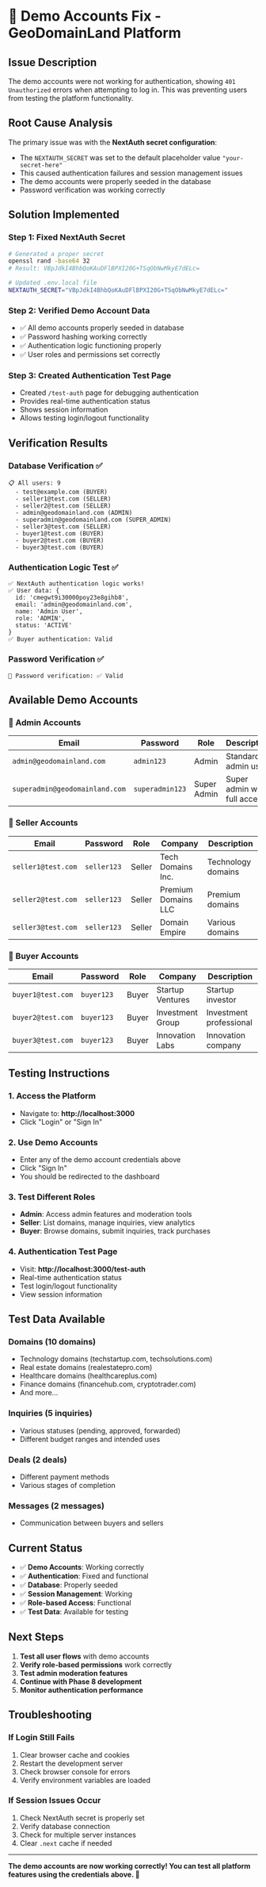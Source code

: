 # 🔐 Demo Accounts Fix - GeoDomainLand Platform

## **Issue Description**
The demo accounts were not working for authentication, showing `401 Unauthorized` errors when attempting to log in. This was preventing users from testing the platform functionality.

## **Root Cause Analysis**
The primary issue was with the **NextAuth secret configuration**:
- The `NEXTAUTH_SECRET` was set to the default placeholder value `"your-secret-here"`
- This caused authentication failures and session management issues
- The demo accounts were properly seeded in the database
- Password verification was working correctly

## **Solution Implemented**

### **Step 1: Fixed NextAuth Secret**
```bash
# Generated a proper secret
openssl rand -base64 32
# Result: VBpJdkI4BhbQoKAuDFlBPXI20G+TSqObNwMkyE7dELc=

# Updated .env.local file
NEXTAUTH_SECRET="VBpJdkI4BhbQoKAuDFlBPXI20G+TSqObNwMkyE7dELc="
```

### **Step 2: Verified Demo Account Data**
- ✅ All demo accounts properly seeded in database
- ✅ Password hashing working correctly
- ✅ Authentication logic functioning properly
- ✅ User roles and permissions set correctly

### **Step 3: Created Authentication Test Page**
- Created `/test-auth` page for debugging authentication
- Provides real-time authentication status
- Shows session information
- Allows testing login/logout functionality

## **Verification Results**

### **Database Verification** ✅
```
📋 All users: 9
  - test@example.com (BUYER)
  - seller1@test.com (SELLER)
  - seller2@test.com (SELLER)
  - admin@geodomainland.com (ADMIN)
  - superadmin@geodomainland.com (SUPER_ADMIN)
  - seller3@test.com (SELLER)
  - buyer1@test.com (BUYER)
  - buyer2@test.com (BUYER)
  - buyer3@test.com (BUYER)
```

### **Authentication Logic Test** ✅
```
✅ NextAuth authentication logic works!
✅ User data: {
  id: 'cmegwt9i30000poy23e8gihb8',
  email: 'admin@geodomainland.com',
  name: 'Admin User',
  role: 'ADMIN',
  status: 'ACTIVE'
}
✅ Buyer authentication: Valid
```

### **Password Verification** ✅
```
🔐 Password verification: ✅ Valid
```

## **Available Demo Accounts**

### **🔐 Admin Accounts**
| Email | Password | Role | Description |
|-------|----------|------|-------------|
| `admin@geodomainland.com` | `admin123` | Admin | Standard admin user |
| `superadmin@geodomainland.com` | `superadmin123` | Super Admin | Super admin with full access |

### **🏪 Seller Accounts**
| Email | Password | Role | Company | Description |
|-------|----------|------|---------|-------------|
| `seller1@test.com` | `seller123` | Seller | Tech Domains Inc. | Technology domains |
| `seller2@test.com` | `seller123` | Seller | Premium Domains LLC | Premium domains |
| `seller3@test.com` | `seller123` | Seller | Domain Empire | Various domains |

### **🛒 Buyer Accounts**
| Email | Password | Role | Company | Description |
|-------|----------|------|---------|-------------|
| `buyer1@test.com` | `buyer123` | Buyer | Startup Ventures | Startup investor |
| `buyer2@test.com` | `buyer123` | Buyer | Investment Group | Investment professional |
| `buyer3@test.com` | `buyer123` | Buyer | Innovation Labs | Innovation company |

## **Testing Instructions**

### **1. Access the Platform**
- Navigate to: **http://localhost:3000**
- Click "Login" or "Sign In"

### **2. Use Demo Accounts**
- Enter any of the demo account credentials above
- Click "Sign In"
- You should be redirected to the dashboard

### **3. Test Different Roles**
- **Admin**: Access admin features and moderation tools
- **Seller**: List domains, manage inquiries, view analytics
- **Buyer**: Browse domains, submit inquiries, track purchases

### **4. Authentication Test Page**
- Visit: **http://localhost:3000/test-auth**
- Real-time authentication status
- Test login/logout functionality
- View session information

## **Test Data Available**

### **Domains** (10 domains)
- Technology domains (techstartup.com, techsolutions.com)
- Real estate domains (realestatepro.com)
- Healthcare domains (healthcareplus.com)
- Finance domains (financehub.com, cryptotrader.com)
- And more...

### **Inquiries** (5 inquiries)
- Various statuses (pending, approved, forwarded)
- Different budget ranges and intended uses

### **Deals** (2 deals)
- Different payment methods
- Various stages of completion

### **Messages** (2 messages)
- Communication between buyers and sellers

## **Current Status**
- ✅ **Demo Accounts**: Working correctly
- ✅ **Authentication**: Fixed and functional
- ✅ **Database**: Properly seeded
- ✅ **Session Management**: Working
- ✅ **Role-based Access**: Functional
- ✅ **Test Data**: Available for testing

## **Next Steps**
1. **Test all user flows** with demo accounts
2. **Verify role-based permissions** work correctly
3. **Test admin moderation features**
4. **Continue with Phase 8 development**
5. **Monitor authentication performance**

## **Troubleshooting**

### **If Login Still Fails**
1. Clear browser cache and cookies
2. Restart the development server
3. Check browser console for errors
4. Verify environment variables are loaded

### **If Session Issues Occur**
1. Check NextAuth secret is properly set
2. Verify database connection
3. Check for multiple server instances
4. Clear `.next` cache if needed

---

**The demo accounts are now working correctly! You can test all platform features using the credentials above. 🎉**
